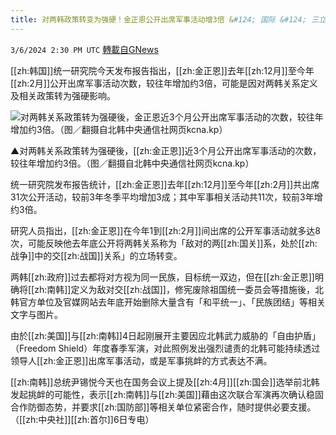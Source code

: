 ```yaml
---
title: 对两韩政策转变为强硬！金正恩公开出席军事活动增3倍 &#124; 国际 &#124; 三立新闻网  SETN.COM
---
```

`3/6/2024 2:30 PM UTC` [轉載自GNews](https://gnews.org/articles/2371005)

[[zh:韩国]]统一研究院今天发布报告指出，[[zh:金正恩]]去年[[zh:12月]]至今年[[zh:2月]]公开出席军事活动次数，较往年增加约3倍，可能是因对两韩关系定义及相关政策转为强硬影响。

![对两韩关系政策转为强硬後，金正恩近3个月公开出席军事活动的次数，较往年增加约3倍。（图／翻摄自北韩中央通信社网页kcna.kp）](https://attach.setn.com/newsimages/2020/04/22/2517140-PH.jpg "对两韩关系政策转为强硬後，金正恩近3个月公开出席军事活动的次数，较往年增加约3倍。（图／翻摄自北韩中央通信社网页kcna.kp）")

▲对两韩关系政策转为强硬後，[[zh:金正恩]]近3个月公开出席军事活动的次数，较往年增加约3倍。（图／翻摄自北韩中央通信社网页kcna.kp）

统一研究院发布报告统计，[[zh:金正恩]]去年[[zh:12月]]至今年[[zh:2月]]共出席31次公开活动，较前3年冬季平均增加3成；其中军事相关活动共11次，较前3年增约3倍。

研究人员指出，[[zh:金正恩]]在今年1到[[zh:2月]]间出席的公开军事活动就多达8次，可能反映他去年底公开将两韩关系称为「敌对的两[[zh:国关]]系，处於[[zh:战争]]中的交[[zh:战国]]关系」的立场转变。

两韩[[zh:政府]]过去都将对方视为同一民族，目标统一双边，但在[[zh:金正恩]]明确将[[zh:南韩]]定义为敌对交[[zh:战国]]，修宪废除祖国统一委员会等措施後，北韩官方单位及官媒网站去年底开始删除大量含有「和平统一」、「民族团结」等相关文字与图片。

由於[[zh:美国]]与[[zh:南韩]]4日起刚展开主要因应北韩武力威胁的「自由护盾」（Freedom Shield）年度春季军演，对此照例发出强烈谴责的北韩可能持续透过领导人[[zh:金正恩]]出席军事活动，或是军事挑衅的方式表达不满。

[[zh:南韩]]总统尹锡悦今天也在国务会议上提及[[zh:4月]][[zh:国会]]选举前北韩发起挑衅的可能性，表示[[zh:南韩]]与[[zh:美国]]藉由这次联合军演再次确认稳固合作防御态势，并要求[[zh:国防部]]等相关单位紧密合作，随时提供必要支援。（[[zh:中央社]][[zh:首尔]]6日专电）
